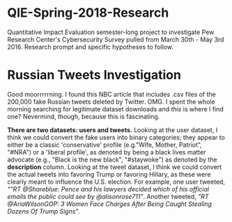 # QIE-Spring-2018-Research
Quantitative Impact Evaluation semester-long project to investigate Pew Research Center's Cybersecurity Survey pulled from March 30th - May 3rd 2016. Research prompt and specific hypotheses to follow.
# Russian Tweets Investigation

Good moorrrrrning. I found this NBC article that includes .csv files of the 200,000 fake Russian tweets deleted by Twitter. OMG. I spent the whole morning searching for legitimate dataset downloads and _this_ is where I find one? Nevermind, though, because this is fascinating. 

**There are two datasets: users and tweets.** Looking at the user dataset, I think we could convert the fake users into binary categories; they appear to either be a classic 'conservative' profile (e.g."Wife, Mother, Patriot", "#NRA") or a 'liberal profile', as denoted by being a black lives matter advocate (e.g., "Black is the new black", "#staywoke") as denoted by the **description** column. Looking at the tweet dataset, I think we could convert the actual tweets into favoring Trump or favoring Hillary, as these were clearly meant to influence the U.S. election. For example, one user tweeted, _""RT @Shareblue: Pence and his lawyers decided which of his official emails the public could see by @alisonrose711"_. Another tweeted, _"RT @AriaWilsonGOP: 3 Women Face Charges After Being Caught Stealing Dozens Of Trump Signs"_.
